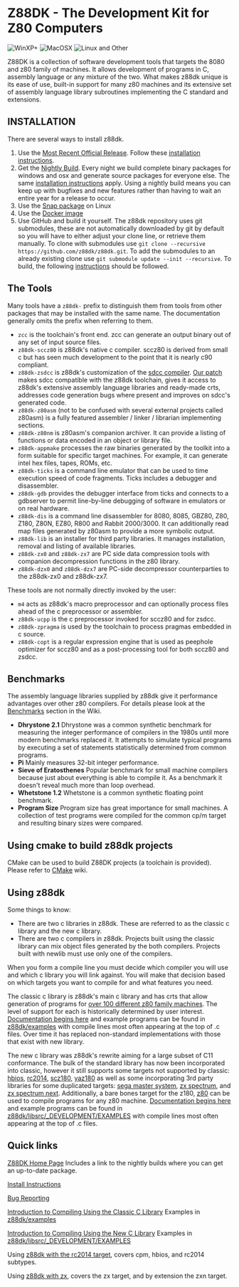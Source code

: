 # Z88DK - The Development Kit for Z80 Computers

![WinXP+](doc/images/windows.png) ![MacOSX](doc/images/mac.png) ![Linux and Other](doc/images/linux.png) 

Z88DK is a collection of software development tools that targets the 8080 and z80 family of machines.  It allows development of programs in C, assembly language or any mixture of the two.  What makes z88dk unique is its ease of use, built-in support for many z80 machines and its extensive set of assembly language library subroutines implementing the C standard and extensions.

## INSTALLATION

There are several ways to install z88dk.

1. Use the [Most Recent Official Release](https://github.com/z88dk/z88dk/releases).  Follow these [installation instructions](https://github.com/z88dk/z88dk/wiki/installation).
2. Get the [Nightly Build](http://nightly.z88dk.org/).  Every night we build complete binary packages for windows and osx and generate source packages for everyone else.  The same [installation instructions](https://github.com/z88dk/z88dk/wiki/installation) apply.  Using a nightly build means you can keep up with bugfixes and new features rather than having to wait an entire year for a release to occur.
3. Use the [Snap package](https://github.com/z88dk/z88dk/wiki/Snap-usage) on Linux
4. Use the [Docker image](https://hub.docker.com/r/z88dk/z88dk)
5. Use GitHub and build it yourself. The z88dk repository uses git submodules, these are not automatically downloaded by git by default so you will have to either adjust your clone line, or retrieve them manually. To clone with submodules use `git clone --recursive https://github.com/z88dk/z88dk.git`. To add the submodules to an already existing clone use `git submodule update --init --recursive`. To build, the following [instructions](https://github.com/z88dk/z88dk/wiki/installation#linux--unix) should be followed.


## The Tools

Many tools have a `z88dk-` prefix to distinguish them from tools from other packages that may be installed with the same name. The documentation
generally omits the prefix when referring to them.

* `zcc` is the toolchain's front end.  zcc can generate an output binary out of any set of input source files.
* `z88dk-sccz80` is z88dk's native c compiler.  sccz80 is derived from small c but has seen much development to the point that it is nearly c90 compliant.
* `z88dk-zsdcc` is z88dk's customization of the [sdcc compiler](https://sdcc.sourceforge.net/).  [Our patch](https://github.com/z88dk/z88dk/tree/master/src/zsdcc) makes sdcc compatible with the z88dk toolchain, gives it access to z88dk's extensive assembly language libraries and ready-made crts, addresses code generation bugs where present and improves on sdcc's generated code.
* `z88dk-z80asm` (not to be confused with several external projects called z80asm) is a fully featured assembler / linker / librarian implementing sections.
* `z88dk-z80nm` is z80asm's companion archiver.  It can provide a listing of functions or data encoded in an object or library file.
* `z88dk-appmake` processes the raw binaries generated by the toolkit into a form suitable for specific target machines.  For example, it can generate intel hex files, tapes, ROMs, etc.
* `z88dk-ticks` is a command line emulator that can be used to time execution speed of code fragments. Ticks includes a debugger and disassembler.
* `z88dk-gdb` provides the debugger interface from ticks and connects to a gdbserver to permit line-by-line debugging of software in emulators or on real hardware.
* `z88dk-dis` is a command line disassembler for 8080, 8085, GBZ80, Z80, Z180, Z80N, EZ80, R800 and Rabbit 2000/3000. It can additionally read map files generated by z80asm to provide a more symbolic output.
* `z88dk-lib` is an installer for third party libraries.  It manages installation, removal and listing of available libraries.
* `z88dk-zx0` and `z88dk-zx7` are PC side data compression tools with companion decompression functions in the z80 library.
* `z88dk-dzx0` and `z88dk-dzx7` are  PC-side decompressor counterparties to the z88dk-zx0 and z88dk-zx7.

These tools are not normally directly invoked by the user:

* `m4` acts as z88dk's macro preprocessor and can optionally process files ahead of the c preprocessor or assembler.
* `z88dk-ucpp` is the c preprocessor invoked for sccz80 and for zsdcc.
* `z88dk-zpragma` is used by the toolchain to process pragmas embedded in c source.
* `z88dk-copt` is a regular expression engine that is used as peephole optimizer for sccz80 and as a post-processing tool for both sccz80 and zsdcc.

## Benchmarks

The assembly language libraries supplied by z88dk give it performance advantages over other z80 compilers. For details please look at the [Benchmarks](https://github.com/z88dk/z88dk/wiki/Benchmarks) section in the Wiki.

* **Dhrystone 2.1**  Dhrystone was a common synthetic benchmark for measuring the integer performance of compilers in the 1980s until more modern benchmarks replaced it.  It attempts to simulate typical programs by executing a set of statements statistically determined from common programs.
* **Pi**  Mainly measures 32-bit integer performance.
* **Sieve of Eratosthenes**  Popular benchmark for small machine compilers because just about everything is able to compile it.  As a benchmark it doesn't reveal much more than loop overhead.
* **Whetstone 1.2**  Whetstone is a common synthetic floating point benchmark.
* **Program Size**  Program size has great importance for small machines.  A collection of test programs were compiled for the common cp/m target and resulting binary sizes were compared.



## Using cmake to build z88dk projects

CMake can be used to build Z88DK projects (a toolchain is provided).  Please refer to [CMake](https://github.com/z88dk/z88dk/wiki/CMake) wiki.

## Using z88dk

Some things to know:

* There are two c libraries in z88dk. These are referred to as the classic c library and the new c library.
* There are two c compilers in z88dk. Projects built using the classic library can mix object files generated by the both compilers. Projects built with newlib must use only one of the compilers.

When you form a compile line you must decide which compiler you will use and which c library you will link against.  You will make that decision based on which targets you want to compile for and what features you need.

The classic c library is z88dk's main c library and has crts that allow generation of programs for [over 100 different z80 family machines](https://github.com/z88dk/z88dk/wiki/Platform).  The level of support for each is historically determined by user interest.  [Documentation begins here](https://github.com/z88dk/z88dk/wiki) and example programs can be found in [z88dk/examples](https://github.com/z88dk/z88dk/tree/master/examples) with compile lines most often appearing at the top of .c files. Over time it has replaced non-standard implementations with those that exist with new library.

The new c library was z88dk's rewrite aiming for a large subset of C11 conformance. The bulk of the standard library has now been incorporated into classic, however it still supports some targets not supported by classic: [hbios](https://github.com/wwarthen/RomWBW/blob/master/Doc/RomWBW%20Architecture.pdf), [rc2014](https://rc2014.co.uk/), [scz180](https://smallcomputercentral.wordpress.com/sc130-z180-motherboard/), [yaz180](https://github.com/feilipu/yaz180) as well as some incorporating 3rd party libraries for some duplicated targets:  [sega master system](https://en.wikipedia.org/wiki/Master_System), [zx spectrum](https://en.wikipedia.org/wiki/ZX_Spectrum), and [zx spectrum next](https://www.specnext.com/). Additionally, a bare bones target for the z180, [z80](https://github.com/z88dk/z88dk/wiki/NewLib--Platform--Embedded) can be used to compile programs for any z80 machine. [Documentation begins here](https://github.com/z88dk/z88dk/wiki/Introduction) and example programs can be found in [z88dk/libsrc/_DEVELOPMENT/EXAMPLES](https://github.com/z88dk/z88dk/tree/master/libsrc/_DEVELOPMENT/EXAMPLES) with compile lines most often appearing at the top of .c files.

## Quick links

[Z88DK Home Page](https://www.z88dk.org/forum/)
Includes a link to the nightly builds where you can get an up-to-date package.

[Install Instructions](https://github.com/z88dk/z88dk/wiki/installation)

[Bug Reporting](https://github.com/z88dk/z88dk/issues)

[Introduction to Compiling Using the Classic C Library](https://github.com/z88dk/z88dk/wiki)
Examples in [z88dk/examples](https://github.com/z88dk/z88dk/tree/master/examples)

[Introduction to Compiling Using the New C Library](https://github.com/z88dk/z88dk/wiki/Introduction)
Examples in [z88dk/libsrc/_DEVELOPMENT/EXAMPLES](https://github.com/z88dk/z88dk/tree/master/libsrc/_DEVELOPMENT/EXAMPLES)

Using [z88dk with the rc2014 target](https://github.com/RC2014Z80/RC2014/wiki/Using-Z88DK), covers cpm, hbios, and rc2014 subtypes.

Using [z88dk with zx](https://github.com/z88dk/z88dk/blob/master/doc/overview.md), covers the zx target, and by extension the zxn target.
